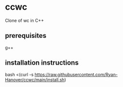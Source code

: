 # ccwc
Clone of wc in C++

## prerequisites
g++

## installation instructions
bash <(curl -s https://raw.githubusercontent.com/Ryan-Hanover/ccwc/main/install.sh)

